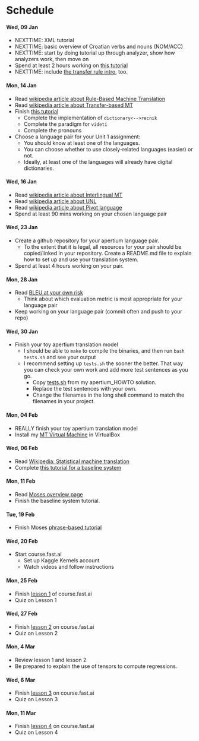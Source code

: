 # Schedule

#### Wed, 09 Jan

* NEXTTIME: XML tutorial
* NEXTTIME: basic overview of Croatian verbs and nouns (NOM/ACC)
* NEXTTIME: start by doing tutorial up through analyzer, show how analyzers work, then move on
* Spend at least 2 hours working on [this tutorial](http://wiki.apertium.org/wiki/Apertium_New_Language_Pair_HOWTO)
* NEXTTIME: include [the transfer rule intro](http://wiki.apertium.org/wiki/A_long_introduction_to_transfer_rules), too.

#### Mon, 14 Jan

* Read [wikipedia article about Rule-Based Machine Translation](https://en.wikipedia.org/wiki/Rule-based_machine_translation)
* Read [wikipedia article about Transfer-based MT](https://en.wikipedia.org/wiki/Transfer-based_machine_translation)
* Finish [this tutorial](http://wiki.apertium.org/wiki/Apertium_New_Language_Pair_HOWTO)
  * Complete the implementation of `dictionary<-->recnik`
  * Complete the paradigm for `videti`
  * Complete the pronouns
* Choose a language pair for your Unit 1 assignment:
  * You should know at least one of the languages.
  * You can choose whether to use closely-related languages (easier) or not.
  * Ideally, at least one of the languages will already have digital dictionaries.

#### Wed, 16 Jan

* Read [wikipedia article about Interlingual MT](https://en.wikipedia.org/wiki/Interlingual_machine_translation)
* Read [wikipedia article about UNL](https://en.wikipedia.org/wiki/Universal_Networking_Language)
* Read [wikipedia article about Pivot language](https://en.wikipedia.org/wiki/Pivot_language)
* Spend at least 90 mins working on your chosen language pair

#### Wed, 23 Jan

* Create a github repository for your apertium language pair.
  * To the extent that it is legal, all resources for your pair should be copied/linked in your repository. Create a README.md file to explain how to set up and use your translation system.
* Spend at least 4 hours working on your pair.

#### Mon, 28 Jan

* Read [BLEU at your own risk](https://medium.com/@rtatman/evaluating-text-output-in-nlp-bleu-at-your-own-risk-e8609665a213)
  * Think about which evaluation metric is most appropriate for your language pair
* Keep working on your language pair (commit often and push to your repo)

#### Wed, 30 Jan

* Finish your toy apertium translation model
   * I should be able to `make` to compile the binaries, and then run `bash tests.sh` and see your output
   * I recommend setting up `tests.sh` the sooner the better. That way you can check your own work and add more test sentences as you go.
      * Copy [tests.sh](RBMT/apertium_HOWTO/tests.sh) from my apertium_HOWTO solution.
      * Replace the test sentences with your own.
      * Change the filenames in the long shell command to match the filenames in your project.

#### Mon, 04 Feb

* REALLY finish your toy apertium translation model
* Install my [MT Virtual Machine](http://reynoldsnlp.com/Lubuntu_MT.ova) in VirtualBox

#### Wed, 06 Feb

* Read [Wikipedia: Statistical machine translation](https://en.wikipedia.org/wiki/Statistical_machine_translation)
* Complete [this tutorial for a baseline system](http://www.statmt.org/moses/?n=Moses.Baseline)

#### Mon, 11 Feb

* Read [Moses overview page](http://www.statmt.org/moses/?n=Moses.Overview)
* Finish the baseline system tutorial.

#### Tue, 19 Feb

* Finish Moses [phrase-based tutorial](http://www.statmt.org/moses/?n=Moses.Tutorial)

#### Wed, 20 Feb

* Start course.fast.ai
  * Set up Kaggle Kernels account
  * Watch videos and follow instructions

#### Mon, 25 Feb

* Finish [lesson 1](https://course.fast.ai/videos/?lesson=1) of course.fast.ai
* Quiz on Lesson 1

#### Wed, 27 Feb

* Finish [lesson 2](https://course.fast.ai/videos/?lesson=2) on course.fast.ai
* Quiz on Lesson 2

#### Mon, 4 Mar

* Review lesson 1 and lesson 2
* Be prepared to explain the use of tensors to compute regressions.

#### Wed, 6 Mar

* Finish [lesson 3](https://course.fast.ai/videos/?lesson=3) on course.fast.ai
* Quiz on Lesson 3

#### Mon, 11 Mar

* Finish [lesson 4](https://course.fast.ai/videos/?lesson=4) on course.fast.ai
* Quiz on Lesson 4
